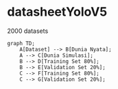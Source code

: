 # datasheetYoloV5
2000 datasets
```mermaid
graph TD;
    A[Dataset] --> B[Dunia Nyata];
    A --> C[Dunia Simulasi];
    B --> D[Training Set 80%];
    B --> E[Validation Set 20%];
    C --> F[Training Set 80%];
    C --> G[Validation Set 20%];


